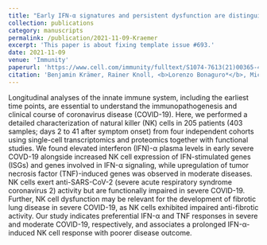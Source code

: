 ```yaml
---
title: "Early IFN-α signatures and persistent dysfunction are distinguishing features of NK cells in severe COVID-19"
collection: publications
category: manuscripts
permalink: /publication/2021-11-09-Kraemer
excerpt: 'This paper is about fixing template issue #693.'
date: 2021-11-09
venue: 'Immunity'
paperurl: 'https://www.cell.com/immunity/fulltext/S1074-7613(21)00365-4?2023/7/20/?2023/7/20/='
citation: 'Benjamin Krämer, Rainer Knoll, <b>Lorenzo Bonaguro*</b>, Michael ToVinh, Jan Raabe, Rosario Astaburuaga-García, Jonas Schulte-Schrepping, Kim Melanie Kaiser, Gereon J Rieke, Jenny Bischoff, Malte B Monin, Christoph Hoffmeister, Stefan Schlabe, Elena De Domenico, Nico Reusch, Kristian Händler, Gary Reynolds, Nils Blüthgen, Gudrun Hack, Claudia Finnemann, Hans D Nischalke, Christian P Strassburg, Emily Stephenson, Yapeng Su, Louis Gardner, Dan Yuan, Daniel Chen, Jason Goldman, Philipp Rosenstiel, Susanne V Schmidt, Eicke Latz, Kevin Hrusovsky, Andrew J Ball, Joe M Johnson, Paul-Albert Koenig, Florian I Schmidt, Muzlifah Haniffa, James R Heath, Beate M Kümmerer, Verena Keitel, Björn Jensen, Paula Stubbemann, Florian Kurth, Leif E Sander, Birgit Sawitzki, Janine Altmüller, Angel Angelov, Anna C Aschenbrenner, Robert Bals, Alexander Bartholomäus, Anke Becker, Matthias Becker, Daniela Bezdan, Michael Bitzer, Conny Blumert, Ezio Bonifacio, Peer Bork, Bunk Boyke, Helmut Blum, Nicolas Casadei, Thomas Clavel, Maria Colome-Tatche, Markus Cornberg, Inti Alberto De La Rosa Velázquez, Andreas Diefenbach, Alexander Dilthey, Nicole Fischer, Konrad Förstner, Sören Franzenburg, Julia-Stefanie Frick, Gisela Gabernet, Julien Gagneur, Tina Ganzenmueller, Marie Gauder, Janina Geißert, Alexander Goesmann, Siri Göpel, Adam Grundhoff, Hajo Grundmann, Torsten Hain, Frank Hanses, Ute Hehr, André Heimbach, Marius Hoeper, Friedemann Horn, Daniel Hübschmann, Michael Hummel, Thomas Iftner, Angelika Iftner, Thomas Illig, Stefan Janssen, Jörn Kalinowski, René Kallies, Birte Kehr, Andreas Keller, Oliver T Keppler, Sarah Kim-Hellmuth, Christoph Klein, Michael Knop, Oliver Kohlbacher, Karl Köhrer, Jan Korbel, Peter G Kremsner, Denise Kühnert, Ingo Kurth, Markus Landthaler, Yang Li, Kerstin U Ludwig, Oliwia Makarewicz, Federico Marini, Manja Marz, Alice C McHardy, Christian Mertes, Maximilian Münchhoff, Sven Nahnsen, Markus Nöthen, Francine Ntoumi, Peter Nürnberg, Stephan Ossowski, Jörg Overmann, Silke Peter, Klaus Pfeffer, Isabell Pink, Anna R Poetsch, Ulrike Protzer, Alfred Pühler, Nikolaus Rajewsky, Markus Ralser, Kristin Reiche, Olaf Rieß, Stephan Ripke, Ulisses Nunes da Rocha, Philip Rosenstiel, Antoine-Emmanuel Saliba, Leif Erik Sander, Simone Scheithauer, Philipp Schiffer, Jonathan Schmid-Burgk, Wulf Schneider, Eva-Christina Schulte, Joachim L Schultze, Alexander Sczyrba, Mariam L Sharaf, Yogesh Singh, Michael Sonnabend, Oliver Stegle, Jens Stoye, Fabian Theis, Thomas Ulas, Janne Vehreschild. (2021). &quot;Early IFN-α signatures and persistent dysfunction are distinguishing features of NK cells in severe COVID-19; <i>Immunity</i>. 54(11)'
---
```


Longitudinal analyses of the innate immune system, including the earliest time points, are essential to understand the immunopathogenesis and clinical course of coronavirus disease (COVID-19). Here, we performed a detailed characterization of natural killer (NK) cells in 205 patients (403 samples; days 2 to 41 after symptom onset) from four independent cohorts using single-cell transcriptomics and proteomics together with functional studies. We found elevated interferon (IFN)-α plasma levels in early severe COVD-19 alongside increased NK cell expression of IFN-stimulated genes (ISGs) and genes involved in IFN-α signaling, while upregulation of tumor necrosis factor (TNF)-induced genes was observed in moderate diseases. NK cells exert anti-SARS-CoV-2 (severe acute respiratory syndrome coronavirus 2) activity but are functionally impaired in severe COVID-19. Further, NK cell dysfunction may be relevant for the development of fibrotic lung disease in severe COVID-19, as NK cells exhibited impaired anti-fibrotic activity. Our study indicates preferential IFN-α and TNF responses in severe and moderate COVID-19, respectively, and associates a prolonged IFN-α-induced NK cell response with poorer disease outcome.